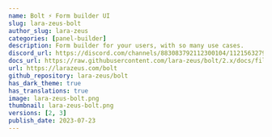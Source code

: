 ```yaml
---
name: Bolt ⚡️ Form builder UI
slug: lara-zeus-bolt
author_slug: lara-zeus
categories: [panel-builder]
description: Form builder for your users, with so many use cases.
discord_url: https://discord.com/channels/883083792112300104/1121563279668555897
docs_url: https://raw.githubusercontent.com/lara-zeus/bolt/2.x/docs/filament.md
url: https://larazeus.com/bolt
github_repository: lara-zeus/bolt
has_dark_theme: true
has_translations: true
image: lara-zeus-bolt.png
thumbnail: lara-zeus-bolt.png
versions: [2, 3]
publish_date: 2023-07-23
---
```

